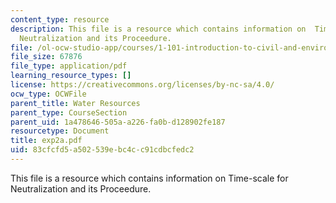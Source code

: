 ```yaml
---
content_type: resource
description: This file is a resource which contains information on  Time-scale for
  Neutralization and its Proceedure.
file: /ol-ocw-studio-app/courses/1-101-introduction-to-civil-and-environmental-engineering-design-i-fall-2006/83cfcfd5a502539ebc4cc91cdbcfedc2_exp2a.pdf
file_size: 67876
file_type: application/pdf
learning_resource_types: []
license: https://creativecommons.org/licenses/by-nc-sa/4.0/
ocw_type: OCWFile
parent_title: Water Resources
parent_type: CourseSection
parent_uid: 1a478646-505a-a226-fa0b-d128902fe187
resourcetype: Document
title: exp2a.pdf
uid: 83cfcfd5-a502-539e-bc4c-c91cdbcfedc2
---
```

This file is a resource which contains information on  Time-scale for Neutralization and its Proceedure.